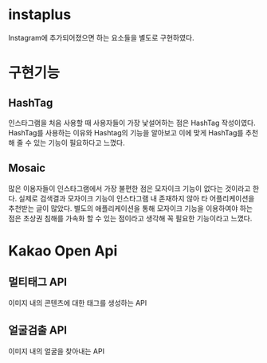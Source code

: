 # instaplus
Instagram에 추가되어졌으면 하는 요소들을 별도로 구현하였다.

# 구현기능

## HashTag
인스타그램을 처음 사용할 때 사용자들이 가장 낯설어하는 점은 HashTag 작성이였다. HashTag를 사용하는 이유와 Hashtag의 기능을 알아보고 이에 맞게 HashTag를 추천해 줄 수 있는 기능이 필요하다고 느꼈다.

## Mosaic
많은 이용자들이 인스타그램에서 가장 불편한 점은 모자이크 기능이 없다는 것이라고 한다. 실제로 검색결과 모자이크 기능이 인스타그램 내 존재하지 않아 타 어플리케이션을 추천받는 글이 많았다. 별도의 애플리케이션을 통해 모자이크 기능을 이용하여야 하는 점은 초상권 침해를 가속화 할 수 있는 점이라고 생각해 꼭 필요한 기능이라고 느꼈다.

# Kakao Open Api

## 멀티태그 API
이미지 내의 콘텐츠에 대한 태그를 생성하는 API
## 얼굴검출 API
이미지 내의 얼굴을 찾아내는 API
